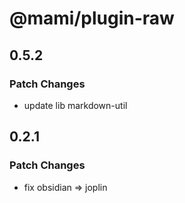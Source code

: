 # @mami/plugin-raw

## 0.5.2

### Patch Changes

- update lib markdown-util

## 0.2.1

### Patch Changes

- fix obsidian => joplin
